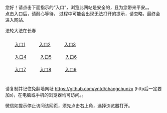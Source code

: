 您好！请点击下面指示的“入口”，浏览此网站是安全的，且为您带来平安。。 <br/>
点击入口后，请耐心等待， 过程中可能会出现无法打开的提示，请忽略，最终会进入网站. </br>

法轮大法在长春<br/>
<div style="padding:10px"><a style="margin:20px" target="_blank" href="http://d1pua4ki5j9ti9.cloudfront.net/zytas?vfgtpuie" id="ccLink1" rel="nofollow">入口1</a> <a target="_blank" style="margin:20px" href="http://d3aappt7uijr89.cloudfront.net/zytas?uqvfkqzv" id="ccLink2" rel="nofollow">入口2</a> <a style="margin:20px" target="_blank" href="http://d2ljnxv4gto75k.cloudfront.net/zytas?syrdoxma" id="ccLink3" rel="nofollow">入口3</a></div>

<div style="padding:10px" ><a style="margin:20px" target="_blank" href="http://d1pua4ki5j9ti9.cloudfront.net/zytas?vfgtpuie" id="ccLink4" rel="nofollow">入口4</a> <a style="margin:20px" href="http://d3aappt7uijr89.cloudfront.net/zytas?uqvfkqzv" target="_blank" id="ccLink5" rel="nofollow">入口5</a> <a style="margin:20px" href="http://d2ljnxv4gto75k.cloudfront.net/zytas?syrdoxma" target="_blank" id="ccLink6" rel="nofollow">入口6</a></div>

<div style="padding:10px"><a style="margin:20px" target="_blank" href="http://d1pua4ki5j9ti9.cloudfront.net/zytas?vfgtpuie" id="ccLink7" rel="nofollow">入口7</a> <a style="margin:20px" href="http://d3aappt7uijr89.cloudfront.net/zytas?uqvfkqzv" target="_blank" id="ccLink8" rel="nofollow">入口8</a> <a style="margin:20px" target="_blank" href="http://d2ljnxv4gto75k.cloudfront.net/zytas?syrdoxma" id="ccLink9" rel="nofollow">入口9</a></div>

<br/>



请复制并记住免翻墙网址 https://github.com/yntd/changchunzx (http后一定要加s)，在电脑或手机的浏览器均可访问。。<br/>

微信如提示停止访问该网页，须先点击右上角，选择浏览器打开。
